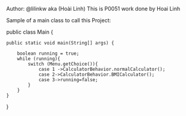 Author: @lilinkw aka (Hoài Linh)
This is P0051 work done by Hoai Linh


Sample of a main class to call this Project:

public class Main {

    public static void main(String[] args) {

        boolean running = true;
        while (running){
            switch (Menu.getChoice()){
                case 1 ->CalculatorBehavior.normalCalculator();
                case 2->CalculatorBehavior.BMICalculator();
                case 3->running=false;
            }
        }
    }
}
